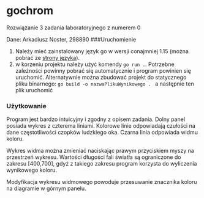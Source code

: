 # gochrom
Rozwiązanie 3 zadania laboratoryjnego z numerem 0

Dane: Arkadiusz Noster, 298890
###Uruchomienie
1. Należy mieć zainstalowany język go w wersji conajmniej 1.15 (można pobrać ze [strony języka](https://golang.org/dl/)).
2. w korzeniu projektu należy użyć komendy `go run .`. 
Potrzebne zależności powinny pobrać się automatycznie i program powinien się uruchomić. 
Alternatywnie można zbudować projekt do statycznego pliku binarnego: `go build -o nazwaPlikuWynikowego . ` a następnie ten plik uruchomić
### Użytkowanie
Program jest bardzo intuicyjny i zgodny z opisem zadania. Dolny panel posiada wykres z czterema liniami. 
Kolorowe linie odpowiadają czułości na dane częstotliwości czopków ludzkiego oka. Czarna linia odpowiada widmu koloru.

Wykres widma można zmieniać naciskając prawym przyciskiem myszy na przestrzeń wykresu. 
Wartości długości fali światła są ograniczone do zakresu [400,700], gdyż z takiego zakresu program korzysta do wyliczenia wynikowego koloru.

Modyfikacja wykresu widmowego powoduje przesuwanie znacznika koloru na diagramie w górnym panelu.
